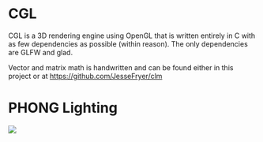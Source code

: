 # CGL
CGL is a 3D rendering engine using OpenGL that is written entirely in C with 
as few dependencies as possible (within reason). The only dependencies are GLFW
and glad. 

Vector and matrix math is handwritten and can be found either in this project
or at https://github.com/JesseFryer/clm

# PHONG Lighting
![](https://github.com/CGL/gifs/showcase1.gif)
